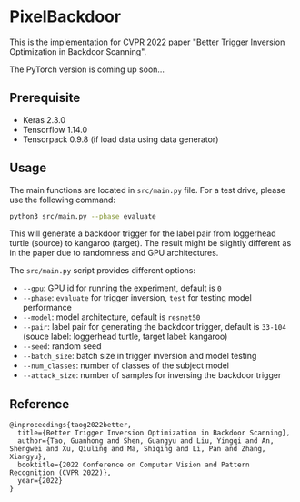 # PixelBackdoor

This is the implementation for CVPR 2022 paper "Better Trigger Inversion Optimization in Backdoor Scanning".

The PyTorch version is coming up soon...

## Prerequisite

* Keras 2.3.0
* Tensorflow 1.14.0
* Tensorpack 0.9.8 (if load data using data generator)

## Usage

The main functions are located in `src/main.py` file. For a test drive, please use the following command:

   ```bash
   python3 src/main.py --phase evaluate
   ```

This will generate a backdoor trigger for the label pair from loggerhead turtle (source) to kangaroo (target). The result might be slightly different as in the paper due to randomness and GPU architectures.

The `src/main.py` script provides different options:

   * `--gpu`: GPU id for running the experiment, default is `0`
   * `--phase`: `evaluate` for trigger inversion, `test` for testing model performance
   * `--model`: model architecture, default is `resnet50`
   * `--pair`: label pair for generating the backdoor trigger, default is `33-104` (souce label: loggerhead turtle, target label: kangaroo)
   * `--seed`: random seed
   * `--batch_size`: batch size in trigger inversion and model testing
   * `--num_classes`: number of classes of the subject model
   * `--attack_size`: number of samples for inversing the backdoor trigger

## Reference

```
@inproceedings{taog2022better,
  title={Better Trigger Inversion Optimization in Backdoor Scanning},
  author={Tao, Guanhong and Shen, Guangyu and Liu, Yingqi and An, Shengwei and Xu, Qiuling and Ma, Shiqing and Li, Pan and Zhang, Xiangyu},
  booktitle={2022 Conference on Computer Vision and Pattern Recognition (CVPR 2022)},
  year={2022}
}
```
